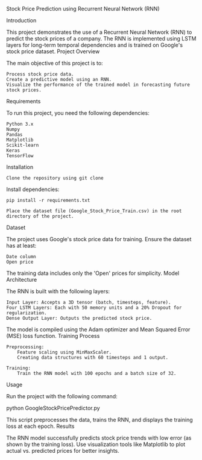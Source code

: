 Stock Price Prediction using Recurrent Neural Network (RNN)

Introduction

This project demonstrates the use of a Recurrent Neural Network (RNN) to predict the stock prices of a company. The RNN is implemented using LSTM layers for long-term temporal dependencies and is trained on Google's stock price dataset.
Project Overview

The main objective of this project is to:

    Process stock price data.
    Create a predictive model using an RNN.
    Visualize the performance of the trained model in forecasting future stock prices.

Requirements

To run this project, you need the following dependencies:

    Python 3.x
    Numpy
    Pandas
    Matplotlib
    Scikit-learn
    Keras
    TensorFlow

Installation

    Clone the repository using git clone


Install dependencies:

    pip install -r requirements.txt

    Place the dataset file (Google_Stock_Price_Train.csv) in the root directory of the project.

Dataset

The project uses Google's stock price data for training. Ensure the dataset has at least:

    Date column
    Open price

The training data includes only the 'Open' prices for simplicity.
Model Architecture

The RNN is built with the following layers:

    Input Layer: Accepts a 3D tensor (batch, timesteps, feature).
    Four LSTM Layers: Each with 50 memory units and a 20% Dropout for regularization.
    Dense Output Layer: Outputs the predicted stock price.

The model is compiled using the Adam optimizer and Mean Squared Error (MSE) loss function.
Training Process

    Preprocessing:
        Feature scaling using MinMaxScaler.
        Creating data structures with 60 timesteps and 1 output.

    Training:
        Train the RNN model with 100 epochs and a batch size of 32.

Usage

Run the project with the following command:

python GoogleStockPricePredictor.py

This script preprocesses the data, trains the RNN, and displays the training loss at each epoch.
Results

The RNN model successfully predicts stock price trends with low error (as shown by the training loss). Use visualization tools like Matplotlib to plot actual vs. predicted prices for better insights.

